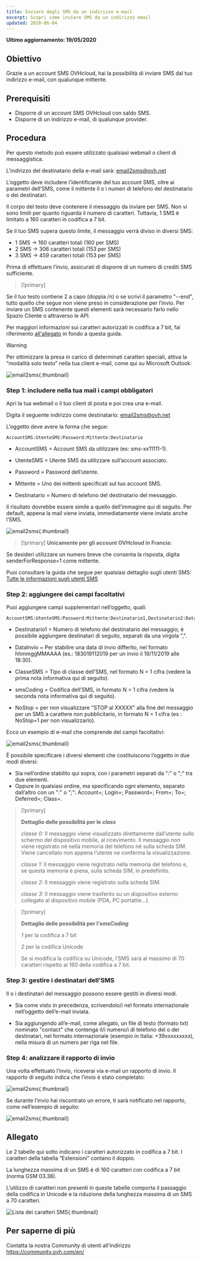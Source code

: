```yaml
---
title: Inviare degli SMS da un indirizzo e-mail
excerpt: Scopri come inviare SMS da un indirizzo email
updated: 2020-06-04
---
```


**Ultimo aggiornamento: 19/05/2020**

## Obiettivo

Grazie a un account SMS OVHcloud, hai la possibilità di inviare SMS dal tuo indirizzo e-mail, con qualunque mittente.

## Prerequisiti

- Disporre di un account SMS OVHcloud con saldo SMS.
- Disporre di un indirizzo e-mail, di qualunque provider.


## Procedura

Per questo metodo può essere utilizzato qualsiasi webmail o client di messaggistica.

L'indirizzo del destinatario della e-mail sarà: email2sms@ovh.net

L’oggetto deve includere l’identificante del tuo account SMS, oltre ai parametri dell’SMS, come il mittente il o i numeri di telefono del destinatario o dei destinatari.

Il corpo del testo deve contenere il messaggio da inviare per SMS. Non vi sono limiti per quanto riguarda il numero di caratteri. Tuttavia, 1 SMS è limitato a 160 caratteri in codifica a 7 bit.

Se il tuo SMS supera questo limite, il messaggio verrà diviso in diversi SMS:

- 1 SMS -> 160 caratteri totali (160 per SMS)
- 2 SMS -> 306 caratteri totali (153 per SMS)
- 3 SMS -> 459 caratteri totali (153 per SMS)

Prima di effettuare l’invio, assicurati di disporre di un numero di crediti SMS sufficiente.

> [!primary]
>
Se il tuo testo contiene 2 a capo (doppia /n) o se scrivi il parametro "--end", tutto quello che segue non viene preso in considerazione per l’invio.
Per inviare un SMS contenente questi elementi sarà necessario farlo nello Spazio Cliente o attraverso le API.
>

Per maggiori informazioni sui caratteri autorizzati in codifica a 7 bit, fai riferimento [all'allegato](./#allegato) in fondo a questa guida.

> [!warning]
>
> Per ottimizzare la presa in carico di determinati caratteri speciali, attiva la “modalità solo testo” nella tua client e-mail, come qui su Microsoft Outlook:
> 
>  ![email2sms](images/plaintext01.png){.thumbnail}
>

### Step 1: includere nella tua mail i campi obbligatori

Apri la tua webmail o il tuo client di posta e poi crea una e-mail. 

Digita il seguente indirizzo come destinatario: email2sms@ovh.net

L’oggetto deve avere la forma che segue: 


```
AccountSMS:UtenteSMS:Password:Mittente:Destinatario
```



- AccountSMS = Account SMS da utilizzare (es: sms-xx11111-1).

- UtenteSMS = Utente SMS da utilizzare sull’account associato.

- Password = Password dell’utente.

- Mittente = Uno dei mittenti specificati sul tuo account SMS.

- Destinatario = Numero di telefono del destinatario del messaggio.

Il risultato dovrebbe essere simile a quello dell’immagine qui di seguito. Per default, appena la mail viene inviata, immediatamente viene inviato anche l’SMS.


![email2sms](images/send-sms-through-email1.png){.thumbnail}

> [!primary]
>**Unicamente per gli account OVHcloud in Francia:**
>
Se desideri utilizzare un numero breve che consenta la risposta, digita senderForResponse=1 come mittente.
>

Puoi consultare la guida che segue per qualsiasi dettaglio sugli utenti SMS: [Tutte le informazioni sugli utenti SMS](/pages/telecom/sms/tout_savoir_sur_les_utilisateurs_sms)


### Step 2: aggiungere dei campi facoltativi

Puoi aggiungere campi supplementari nell’oggetto, quali:


```
AccountSMS:UtenteSMS:Password:Mittente:Destinatario1,Destinatario2:DataInvio:ClasseSMS:smsCoding:NoStop
```



- Destinatario1 = Numero di telefono del destinatario del messaggio; è possibile aggiungere destinatari di seguito, separati da una virgola ",".

- DataInvio = Per stabilire una data di invio differito, nel formato hhmmggMMAAAA (es.: 183019112019 per un invio il 19/11/2019 alle 18:30). 

- ClasseSMS = Tipo di classe dell’SMS, nel formato N = 1 cifra (vedere la prima nota informativa qui di seguito).

- smsCoding = Codifica dell’SMS, in formato N = 1 cifra (vedere la seconda nota informativa qui di seguito).

- NoStop = per non visualizzare "STOP al XXXXX" alla fine del messaggio per un SMS a carattere non pubblicitario, in formato N = 1 cifra (es : NoStop=1 per non visualizzarlo).

Ecco un esempio di e-mail che comprende del campi facoltativi:

![email2sms](images/send-sms-through-email3.png){.thumbnail}

È possibile specificare i diversi elementi che costituiscono l’oggetto in due modi diversi:

- Sia nell’ordine stabilito qui sopra, con i parametri separati da ":" o ";" tra due elementi.
- Oppure in qualsiasi ordine, ma specificando ogni elemento, separato dall’altro con un ":" o ";": Account=; Login=; Password=; From=; To=; Deferred=; Class=.

> [!primary]
>
> **Dettaglio delle possibilità per le *class***
> 
> *classe 0:* Il messaggio viene visualizzato direttamente dall’utente sullo schermo del dispositivo mobile, al ricevimento. Il messaggio non viene registrato né nella memoria del telefono né sulla scheda SIM. Viene cancellato non appena l’utente ne conferma la visualizzazione.
> 
> *classe 1:* Il messaggio viene registrato nella memoria del telefono e, se questa memoria è piena, sulla scheda SIM, in predefinito.
> 
> *classe 2:* Il messaggio viene registrato sulla scheda SIM.
> 
> *classe 3:* Il messaggio viene trasferito su un dispositivo esterno collegato al dispositivo mobile (PDA, PC portatile…).
>

> [!primary]
>
> **Dettaglio delle possibilità per l’*smsCoding***
> 
> *1* per la codifica a 7 bit
> 
> *2* per la codifica Unicode
> 
>Se si modifica la codifica su Unicode, l’SMS sarà al massimo di 70 caratteri rispetto ai 160 della codifica a 7 bit.
>

### Step 3: gestire i destinatari dell’SMS

Il o i destinatari del messaggio possono essere gestiti in diversi modi.


- Sia come visto in precedenza, scrivendolo/i nel formato internazionale nell’oggetto dell’e-mail inviata.

- Sia aggiungendo all’e-mail, come allegato, un file di testo (formato txt) nominato "contact" che contenga il/i numero/i di telefono del o dei destinatari, nel formato internazionale (esempio in Italia: +39xxxxxxxxx), nella misura di un numero per riga nel file.



### Step 4: analizzare il rapporto di invio

Una volta effettuato l’invio, riceverai via e-mail un rapporto di invio. Il rapporto di seguito indica che l’invio è stato completato:

![email2sms](images/send-sms-through-email4.png){.thumbnail}

Se durante l’invio hai riscontrato un errore, ti sarà notificato nel rapporto, come nell’esempio di seguito:

![email2sms](images/send-sms-through-email5.png){.thumbnail}

## Allegato

Le 2 tabelle qui sotto indicano i caratteri autorizzato in codifica a 7 bit. I caratteri della tabella “Estensioni” contano il doppio. 

La lunghezza massima di un SMS è di 160 caratteri con codifica a 7 bit (norma GSM 03.38).

L’utilizzo di caratteri non presenti in queste tabelle comporta il passaggio della codifica in Unicode e la riduzione della lunghezza massima di un SMS a 70 caratteri.

![Lista dei caratteri SMS](images/smsauthorizedcharacters.png){.thumbnail}

## Per saperne di più

Contatta la nostra Community di utenti all’indirizzo <https://community.ovh.com/en/>
